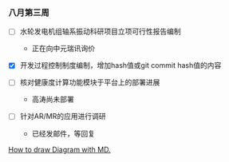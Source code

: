 ### 八月第三周

- [ ] 水轮发电机组轴系振动科研项目立项可行性报告编制
  + 正在向中元瑞讯询价

- [x] 开发过程控制制度编制，增加hash值或git commit hash值的内容

- [ ] 核对健康度计算功能模块于平台上的部署进展
  
  + 高涛尚未部署
  
- [ ] 针对AR/MR的应用进行调研
  
  + 已经发邮件，等回复



[How to draw Diagram with MD.](http://support.typora.io/Draw-Diagrams-With-Markdown/)